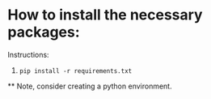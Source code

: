# How to install the necessary packages:

Instructions:

1. `pip install -r requirements.txt` 

** Note, consider creating a python environment.